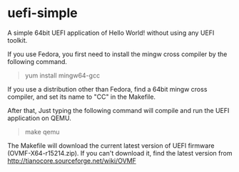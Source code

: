 uefi-simple
===========

A simple 64bit UEFI application of Hello World! without using any UEFI toolkit.

If you use Fedora, you first need to install the mingw cross compiler by the following command.

> yum install mingw64-gcc

If you use a distribution other than Fedora, find a 64bit mingw cross compiler,
and set its name to "CC" in the Makefile.

After that, Just typing the following command will compile and run the UEFI application on QEMU.

> make qemu

The Makefile will download the current latest version of UEFI firmware (OVMF-X64-r15214.zip).
If you can't download it, find the latest version from http://tianocore.sourceforge.net/wiki/OVMF
